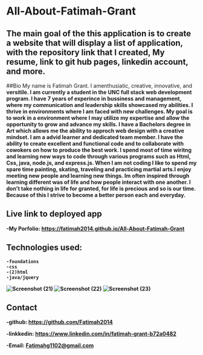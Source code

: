 # All-About-Fatimah-Grant
The main goal of the this application is to create a website that
will display a list of application, with the repository link that I created, My resume, link to git hub pages, linkedin account,  and more.
---

##Bio
My name is Fatimah Grant. I amenthusiatic, creative, innovative,</strong> and<strong>
              versitile. I am currently a student in the UNC full stack web development program.
               I have 7 years of experince in bussiness and management, where my communication
              and leadership skills showcased my abilities.  I thrive in environments where 
                I am faced with new challenges. My goal is to work in a environment where
              I may utilize my expertise and allow the opportunity to grow and advance my skills. 
              I have a Bachelors degree in Art which allows me the ability to approch web design 
              with a creative mindset. I am a advid learner and dedicated team member. I have the ability to create
              excellent and functional code and to collaborate with cowokers on how to produce the best work.
               I spend most of time wiritng and learning new ways to code through various programs such as Html,
                Css, java, node.js, and express.js. When I am not coding I like to spend my spare time painting, 
                skating, traveling and practicing martial arts.I enjoy meeting new people and learning new things.
                Im often inspired through learning different was of life and how people interact with one another.
                I don't take nothing in life for granted, for life is precious and so is our time. Because of this
                I strive to become a better person each and everyday.    


## Live link to deployed app
-My Porfolio: https://fatimah2014.github.io/All-About-Fatimah-Grant
    

 ## Technologies used:
 
    -foundations
    -css
    -(2)html 
    -java/jquery

![Screenshot (21)](https://user-images.githubusercontent.com/80806004/119611565-dcc5ee00-bdc8-11eb-8174-8138cf30cdd9.png)
![Screenshot (22)](https://user-images.githubusercontent.com/80806004/119611929-4ba34700-bdc9-11eb-9026-8d599cc96fdf.png)
![Screenshot (23)](https://user-images.githubusercontent.com/80806004/119611773-2282b680-bdc9-11eb-8ec2-7217a970eebe.png)



## Contact 
 -github: https://github.com/Fatimah2014
 
 -linkkedin: https://www.linkedin.com/in/fatimah-grant-b72a0482

-Email: Fatimahg1102@gmail.com


